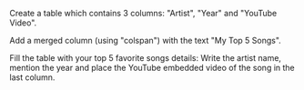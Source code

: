 <p>
Create a table which contains 3 columns: "Artist", "Year" and "YouTube Video".
<p>
<p>
Add a merged column (using "colspan") with the text "My Top 5 Songs".
</p>
<p>
Fill the table with your top 5 favorite songs details: Write the artist name, mention the year and place the YouTube embedded video of the song in the last column.
</p>